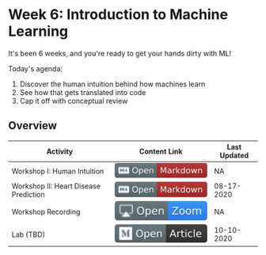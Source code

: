 # Week 6: Introduction to Machine Learning

It's been 6 weeks, and you're ready to get your hands dirty with ML!

Today's agenda:

1. Discover the human intuition behind how machines learn
2. See how that gets translated into code
3. Cap it off with conceptual review

## Overview
| **Activity**                   | Content Link    | Last Updated |
| ---------------                | --------------- | ----------   |
| Workshop I: Human Intuition               | [![Link](../tools/buttons/open-markdown.svg)](workshop/intro-ml.md) | NA | 
| Workshop II: Heart Disease Prediction     | [![Link](../tools/buttons/open-markdown.svg)](workshop/README.md) | 08-17-2020 | 
| Workshop Recording                        | [![Link](../tools/buttons/open-zoom.svg)]() | NA | 
| Lab (TBD)                                 | [![Link](../tools/buttons/open-article.svg)](lab/README.md)  | 10-10-2020 |
